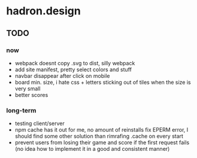 # hadron.design

## TODO
### now
- webpack doesnt copy .svg to dist, silly webpack
- add site manifest, pretty select colors and stuff
- navbar disappear after click on mobile
- board min. size, i hate css + letters sticking out of tiles when the size is very small
- better scores
### long-term
- testing client/server
- npm cache has it out for me, no amount of reinstalls fix EPERM error, I should find some other solution than rimrafing .cache on every start
- prevent users from losing their game and score if the first request fails (no idea how to implement it in a good and consistent manner)